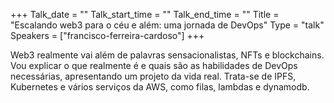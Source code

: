 +++
Talk_date = ""
Talk_start_time = ""
Talk_end_time = ""
Title = "Escalando web3 para o céu e além: uma jornada de DevOps"
Type = "talk"
Speakers = ["francisco-ferreira-cardoso"]
+++

Web3 realmente vai além de palavras sensacionalistas, NFTs e blockchains. Vou explicar o que realmente é e quais são as habilidades de DevOps necessárias, apresentando um projeto da vida real. Trata-se de IPFS, Kubernetes e vários serviços da AWS, como filas, lambdas e dynamodb.